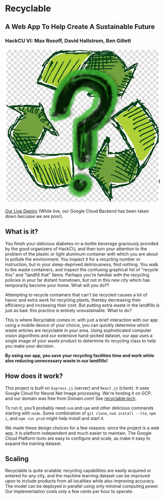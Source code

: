 # Recyclable

## A Web App To Help Create A Sustainable Future

### HackCU VI: Max Rosoff, David Hallstrom, Ben Gillett

![recyclable.png](./recyclable.png)

[Our Live Deploy](https://recyclable.tech) (While live, our Google Cloud Backend has been taken down becuase we are poor).


## What is it?

You finish your delicious diabetes-in-a-bottle beverage graciously provided by the good organizers of HackCU, and then turn your attention to the problem of the plastic or light aluminum container with which you are about to pollute the environment. You inspect it for a recycling number or instruction, but in your sleep-deprived deliriousness, find nothing. You walk to the waste containers, and inspect the confusing graphical list of "recycle this" and "landfill that" items. Perhaps you're familiar with the recycling policies in your far distant hometown, but not in this new city which has temporarily become your home. What will you do??

Attempting to recycle containers that can't be recycled causes a lot of havoc and extra work for recycling plants, thereby decreasing their efficiency and increasing their cost. But putting extra waste in the landfills is just as bad: this practice is entirely unsustainable. What to do?

This is where Recyclable comes in: with just a brief interaction with our app using a mobile device of your choice, you can quickly determine which waste articles are recyclable in your area. Using sophisticated computer vision algorithms and our extensive hand-picked dataset, our app uses a single image of your waste product to determine its recycling class to help you make your decision.

**By using our app, you save your recycling facilities time and work while also reducing unnecessary waste in our landfills!**

## How does it work?

This project is built on `Express.js` (server) and `React.js` (client). It uses Google Cloud for Neural Net Image processing.
We're hosting it on GCP, and our domain was free from Domain.com! See [recyclable.tech](https://recyclable.tech).

To run it, you'll probably need `nvm` and `npm` and other delicious commands starting with `node`. Some combination of `git clone`, `nvm install --lte`, `npm i`, and `npm run prod` might help install and start it.

We made these design choices for a few reasons: since the project is a web app, it is platform independent and much easier to maintain. The Google Cloud Platform tools are easy to configure and scale, as make it easy to expand the training dataset.

## Scaling

Recyclable is quite scalable: recycling capabilities are easily acquired or entered for any city, and the machine learning dataset can be improved upon to include products from all localities while also improving accuracy.
The model can be deployed in parallel using only minimal computing power. Our implementation costs only a few cents per hour to operate.

